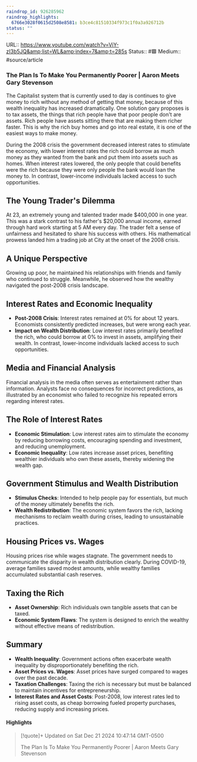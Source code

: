 ```yaml
---
raindrop_id: 926285962
raindrop_highlights:
  6766e3028f0615d2508e8581: b3ce4c81510334f973c1f0a3a926712b
status: ""
---
```


URL:: https://www.youtube.com/watch?v=ViY-zI3b5JQ&amp;list=WL&amp;index=7&amp;t=285s
Status:: #🟩 
Medium:: #source/article

### The Plan Is To Make You Permanently Poorer | Aaron Meets Gary Stevenson

The Capitalist system that is currently used to day is continues to give money to rich without any method of getting that money, because of this wealth inequality has increased dramatically.
One solution gary proposes is to tax assets, the things that rich people have that poor people don't are assets. Rich people have assets sitting there that are making them richer faster.
This is why the rich buy homes and go into real estate, it is one of the easiest ways to make money.

During the 2008 crisis the government decreased interest rates to stimulate the economy, with lower interest rates the rich could borrow as much money as they wanted from the bank and put them into assets such as homes.
When interest rates lowered, the only people that could benefits were the rich because they were only people the bank would loan the money to.  In contrast, lower-income individuals lacked access to such opportunities.

## The Young Trader's Dilemma

At 23, an extremely young and talented trader made $400,000 in one year. This was a stark contrast to his father's $20,000 annual income, earned through hard work starting at 5 AM every day. The trader felt a sense of unfairness and hesitated to share his success with others. His mathematical prowess landed him a trading job at City at the onset of the 2008 crisis.

## A Unique Perspective

Growing up poor, he maintained his relationships with friends and family who continued to struggle. Meanwhile, he observed how the wealthy navigated the post-2008 crisis landscape.

## Interest Rates and Economic Inequality

- **Post-2008 Crisis**: Interest rates remained at 0% for about 12 years. Economists consistently predicted increases, but were wrong each year.
- **Impact on Wealth Distribution**: Low interest rates primarily benefited the rich, who could borrow at 0% to invest in assets, amplifying their wealth. In contrast, lower-income individuals lacked access to such opportunities.

## Media and Financial Analysis

Financial analysis in the media often serves as entertainment rather than information. Analysts face no consequences for incorrect predictions, as illustrated by an economist who failed to recognize his repeated errors regarding interest rates.

## The Role of Interest Rates

- **Economic Stimulation**: Low interest rates aim to stimulate the economy by reducing borrowing costs, encouraging spending and investment, and reducing unemployment.
- **Economic Inequality**: Low rates increase asset prices, benefiting wealthier individuals who own these assets, thereby widening the wealth gap.

## Government Stimulus and Wealth Distribution

- **Stimulus Checks**: Intended to help people pay for essentials, but much of the money ultimately benefits the rich.
- **Wealth Redistribution**: The economic system favors the rich, lacking mechanisms to reclaim wealth during crises, leading to unsustainable practices.

## Housing Prices vs. Wages

Housing prices rise while wages stagnate. The government needs to communicate the disparity in wealth distribution clearly. During COVID-19, average families saved modest amounts, while wealthy families accumulated substantial cash reserves.

## Taxing the Rich

- **Asset Ownership**: Rich individuals own tangible assets that can be taxed.
- **Economic System Flaws**: The system is designed to enrich the wealthy without effective means of redistribution.

## Summary

- **Wealth Inequality**: Government actions often exacerbate wealth inequality by disproportionately benefiting the rich.
- **Asset Prices vs. Wages**: Asset prices have surged compared to wages over the past decade.
- **Taxation Challenges**: Taxing the rich is necessary but must be balanced to maintain incentives for entrepreneurship.
- **Interest Rates and Asset Costs**: Post-2008, low interest rates led to rising asset costs, as cheap borrowing fueled property purchases, reducing supply and increasing prices.


#### Highlights

> [!quote]+ Updated on Sat Dec 21 2024 10:47:14 GMT-0500
>
> The Plan Is To Make You Permanently Poorer | Aaron Meets Gary Stevenson
